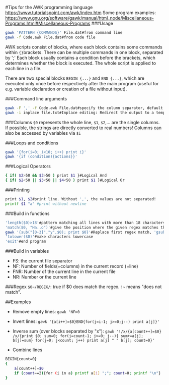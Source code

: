 #Tips for the AWK programming language
https://www.tutorialspoint.com/awk/index.htm
Some program examples: https://www.gnu.org/software/gawk/manual/html_node/Miscellaneous-Programs.html#Miscellaneous-Programs
###Usage

```bash
gawk 'PATTERN {COMMANDS}' File.dat#from command line
gawk -f Code.awk File.dat#from code file
```
AWK scripts consist of blocks, where each block contains some commands within `{}`brackets.
There can be multiple commands in one block, separated by ';'
Each block usually contains a condition before the brackets, which determines whether the block is executed. The whole script is applied to each line in a file.

There are two special blocks `BEGIN {...}` and `END {...}`, which are executed only once before respectively after the main program (useful for e.g. variable declaration or creation of a file without input).


###Command line arguments
```bash
gawk -F ',' -f Code.awk File.dat#specify the column separator, default is ' '
gawk -i inplace file.txt#Inplace editing: Redirect the output to a temporary file and overwrite the original file with the temporary file after execution
```



###Columns
`$0` represents the whole line, `$1`, `$2`,... are the single columns. If possible, the strings are directly converted to real numbers!
Columns can also be accessed by variables via `$i`

###Loops and conditions
```bash
gawk '{for(i=0; i<10; i++) print i}'
gawk '{if (condition){actions}}'
```
###Logical Operators
```bash
{ if( $2>50 && $3>50 ) print $1 }#Logical And
{ if( $2<50 || $3<50 || $4<50 ) print $1 }#Logical Or
```

###Printing
```bash
print $1, $2#print line. Without ',', the values are not separated!
printf $1 "a" #print without newline
```

###Build in functions
```bash
'length($0)>18'#pattern matching all lines with more than 18 characters
'match($0, "Ha..o")'#give the position where the given regex matches the given string (whole line here)
gawk '{sub("[0-3]","y",$0); print $0}'#Replace first regex match, 'gsub' replaces all
'tolower($0)'#make characters lowercase
'exit'#end program
```

###Build in variables
* FS: the current file separator
* NF: Number of fields(=columns) in the current record (=line)
* FNR: Number of the current line in the current file
* NR: Number or the current line

###Regex
`$0~/REGEX/`: true if $0 does match the regex. `!~` means "does not match".

##Examples
* Remove empty lines: `gawk 'NF>0`
* Invert lines: `gawk '{a[i++]=$0}END{for(j=i-1; j>=0;j--) print a[j]}'`

* Inverse sum (over blocks separated by "x"): `gawk '!/x/{a[count++]=$0} /x/{print $0; sum=0; for(j=count-1; j>=0; j--){ sum+=a[j]; b[j]=sum} for(j=0; j<count; j++) print a[j] " " b[j]; count=0}'`
* Combine lines
```bash
BEGIN{count=0}
{
    a[count++]=$0
    if (count==2){for (i in a) printf a[i] ";"; count=0; printf "\n"}
}
```